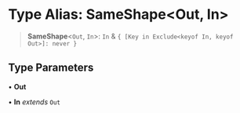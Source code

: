 # Type Alias: SameShape\<Out, In\>

> **SameShape**\<`Out`, `In`\>: `In` & `{ [Key in Exclude<keyof In, keyof Out>]: never }`

## Type Parameters

• **Out**

• **In** _extends_ `Out`
